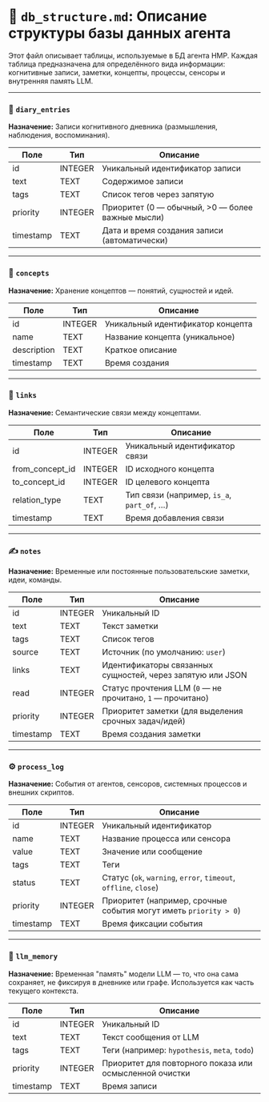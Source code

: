 # 📄 `db_structure.md`: Описание структуры базы данных агента

Этот файл описывает таблицы, используемые в БД агента HMP. Каждая таблица предназначена для определённого вида информации: когнитивные записи, заметки, концепты, процессы, сенсоры и внутренняя память LLM.

---

### 🧠 `diary_entries`

**Назначение:** Записи когнитивного дневника (размышления, наблюдения, воспоминания).

| Поле      | Тип     | Описание                                         |
| --------- | ------- | ------------------------------------------------ |
| id        | INTEGER | Уникальный идентификатор записи                  |
| text      | TEXT    | Содержимое записи                                |
| tags      | TEXT    | Список тегов через запятую                       |
| priority  | INTEGER | Приоритет (0 — обычный, >0 — более важные мысли) |
| timestamp | TEXT    | Дата и время создания записи (автоматически)     |

---

### 🧭 `concepts`

**Назначение:** Хранение концептов — понятий, сущностей и идей.

| Поле        | Тип     | Описание                          |
| ----------- | ------- | --------------------------------- |
| id          | INTEGER | Уникальный идентификатор концепта |
| name        | TEXT    | Название концепта (уникальное)    |
| description | TEXT    | Краткое описание                  |
| timestamp   | TEXT    | Время создания                    |

---

### 🔗 `links`

**Назначение:** Семантические связи между концептами.

| Поле              | Тип     | Описание                                   |
| ----------------- | ------- | ------------------------------------------ |
| id                | INTEGER | Уникальный идентификатор связи             |
| from\_concept\_id | INTEGER | ID исходного концепта                      |
| to\_concept\_id   | INTEGER | ID целевого концепта                       |
| relation\_type    | TEXT    | Тип связи (например, `is_a`, `part_of`, …) |
| timestamp         | TEXT    | Время добавления связи                     |

---

### ✍️ `notes`

**Назначение:** Временные или постоянные пользовательские заметки, идеи, команды.

| Поле      | Тип     | Описание                                                   |
| --------- | ------- | ---------------------------------------------------------- |
| id        | INTEGER | Уникальный ID                                              |
| text      | TEXT    | Текст заметки                                              |
| tags      | TEXT    | Список тегов                                               |
| source    | TEXT    | Источник (по умолчанию: `user`)                            |
| links     | TEXT    | Идентификаторы связанных сущностей, через запятую или JSON |
| read      | INTEGER | Статус прочтения LLM (`0` — не прочитано, `1` — прочитано) |
| priority  | INTEGER | Приоритет заметки (для выделения срочных задач/идей)       |
| timestamp | TEXT    | Время создания заметки                                     |

---

### ⚙️ `process_log`

**Назначение:** События от агентов, сенсоров, системных процессов и внешних скриптов.

| Поле      | Тип     | Описание                                                         |
| --------- | ------- | ---------------------------------------------------------------- |
| id        | INTEGER | Уникальный идентификатор                                         |
| name      | TEXT    | Название процесса или сенсора                                    |
| value     | TEXT    | Значение или сообщение                                           |
| tags      | TEXT    | Теги                                                             |
| status    | TEXT    | Статус (`ok`, `warning`, `error`, `timeout`, `offline`, `close`) |
| priority  | INTEGER | Приоритет (например, срочные события могут иметь `priority > 0`) |
| timestamp | TEXT    | Время фиксации события                                           |

---

### 🧩 `llm_memory`

**Назначение:** Временная "память" модели LLM — то, что она сама сохраняет, не фиксируя в дневнике или графе. Используется как часть текущего контекста.

| Поле      | Тип     | Описание                                                |
| --------- | ------- | ------------------------------------------------------- |
| id        | INTEGER | Уникальный ID                                           |
| text      | TEXT    | Текст сообщения от LLM                                  |
| tags      | TEXT    | Теги (например: `hypothesis`, `meta`, `todo`)           |
| priority  | INTEGER | Приоритет для повторного показа или осмысленной очистки |
| timestamp | TEXT    | Время записи                                            |
